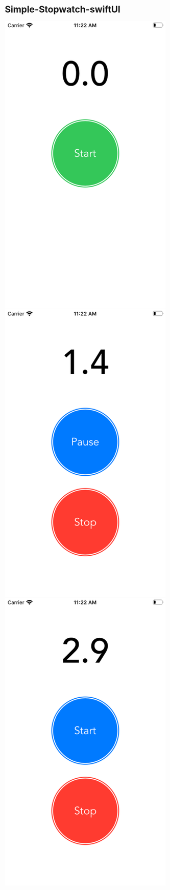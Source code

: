 # Simple-Stopwatch-swiftUI

![](https://github.com/MunirajaV/Simple-Stopwatch-swiftUI/blob/master/swift%20UI/screenshot/1.png)
![](https://github.com/MunirajaV/Simple-Stopwatch-swiftUI/blob/master/swift%20UI/screenshot/2.png)
![](https://github.com/MunirajaV/Simple-Stopwatch-swiftUI/blob/master/swift%20UI/screenshot/3.png)
